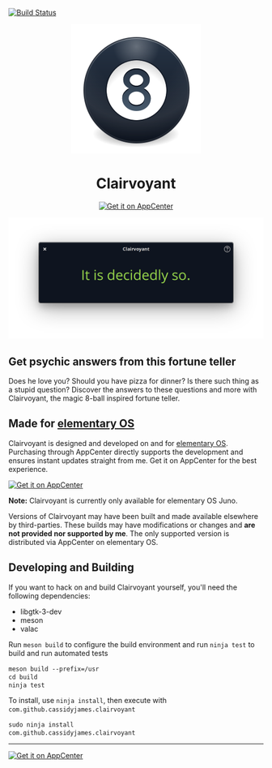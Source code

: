 [![Build Status](https://travis-ci.com/cassidyjames/clairvoyant.svg?branch=master)](https://travis-ci.com/cassidyjames/clairvoyant)

<p align="center">
  <img src="data/icons/128.svg" alt="Icon" />
</p>
<h1 align="center">Clairvoyant</h1>
<p align="center">
  <a href="https://appcenter.elementary.io/com.github.cassidyjames.clairvoyant"><img src="https://appcenter.elementary.io/badge.svg" alt="Get it on AppCenter" /></a>
</p>

![Screenshot](data/screenshot.png)


## Get psychic answers from this fortune teller

Does he love you? Should you have pizza for dinner? Is there such thing as a stupid question? Discover the answers to these questions and more with Clairvoyant, the magic 8-ball inspired fortune teller.


## Made for [elementary OS](https://elementary.io)

Clairvoyant is designed and developed on and for [elementary OS](https://elementary.io). Purchasing through AppCenter directly supports the development and ensures instant updates straight from me. Get it on AppCenter for the best experience.

[![Get it on AppCenter](https://appcenter.elementary.io/badge.svg)](https://appcenter.elementary.io/com.github.cassidyjames.clairvoyant)

**Note:** Clairvoyant is currently only available for elementary OS Juno.

Versions of Clairvoyant may have been built and made available elsewhere by third-parties. These builds may have modifications or changes and **are not provided nor supported by me**. The only supported version is distributed via AppCenter on elementary OS.

## Developing and Building

If you want to hack on and build Clairvoyant yourself, you'll need the following dependencies:

* libgtk-3-dev
* meson
* valac

Run `meson build` to configure the build environment and run `ninja test` to build and run automated tests

    meson build --prefix=/usr
    cd build
    ninja test

To install, use `ninja install`, then execute with `com.github.cassidyjames.clairvoyant`

    sudo ninja install
    com.github.cassidyjames.clairvoyant

-----

[![Get it on AppCenter](https://appcenter.elementary.io/badge.svg)](https://appcenter.elementary.io/com.github.cassidyjames.clairvoyant)

